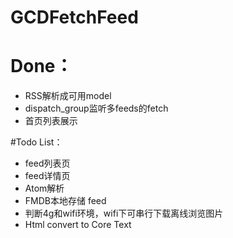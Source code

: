 # GCDFetchFeed

# Done：
* RSS解析成可用model
* dispatch_group监听多feeds的fetch
* 首页列表展示

#Todo List：
* feed列表页
* feed详情页
* Atom解析
* FMDB本地存储 feed
* 判断4g和wifi环境，wifi下可串行下载离线浏览图片
* Html convert to Core Text
